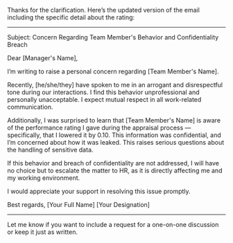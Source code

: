 Thanks for the clarification. Here’s the updated version of the email including the specific detail about the rating:


---

Subject: Concern Regarding Team Member's Behavior and Confidentiality Breach

Dear [Manager's Name],

I’m writing to raise a personal concern regarding [Team Member's Name].

Recently, [he/she/they] have spoken to me in an arrogant and disrespectful tone during our interactions. I find this behavior unprofessional and personally unacceptable. I expect mutual respect in all work-related communication.

Additionally, I was surprised to learn that [Team Member's Name] is aware of the performance rating I gave during the appraisal process — specifically, that I lowered it by 0.10. This information was confidential, and I’m concerned about how it was leaked. This raises serious questions about the handling of sensitive data.

If this behavior and breach of confidentiality are not addressed, I will have no choice but to escalate the matter to HR, as it is directly affecting me and my working environment.

I would appreciate your support in resolving this issue promptly.

Best regards,
[Your Full Name]
[Your Designation]


---

Let me know if you want to include a request for a one-on-one discussion or keep it just as written.